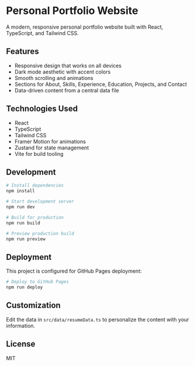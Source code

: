 # Personal Portfolio Website

A modern, responsive personal portfolio website built with React, TypeScript, and Tailwind CSS.

## Features

- Responsive design that works on all devices
- Dark mode aesthetic with accent colors
- Smooth scrolling and animations
- Sections for About, Skills, Experience, Education, Projects, and Contact
- Data-driven content from a central data file

## Technologies Used

- React
- TypeScript
- Tailwind CSS
- Framer Motion for animations
- Zustand for state management
- Vite for build tooling

## Development

```bash
# Install dependencies
npm install

# Start development server
npm run dev

# Build for production
npm run build

# Preview production build
npm run preview
```

## Deployment

This project is configured for GitHub Pages deployment:

```bash
# Deploy to GitHub Pages
npm run deploy
```

## Customization

Edit the data in `src/data/resumeData.ts` to personalize the content with your information.

## License

MIT
